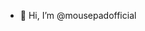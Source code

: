- 👋 Hi, I’m @mousepadofficial


<!---
mousepadofficial/mousepadofficial is a ✨ special ✨ repository because its `README.md` (this file) appears on your GitHub profile.
You can click the Preview link to take a look at your changes.
--->

